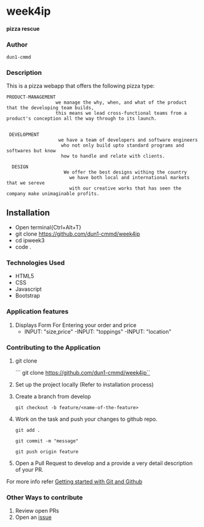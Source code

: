 # week4ip
#### pizza rescue

### Author

```dun1-cmmd```

### Description

This is a pizza webapp that offers the following pizza type:

    PRODUCT-MANAGEMENT
                      we manage the why, when, and what of the product that the developing team builds,
                      this means we lead cross-functional teams from a product's conception all the way through to its launch.


     DEVELOPMENT
                       we have a team of developers and software engineers 
                        who not only build upto standard programs and softwares but know 
                        how to handle and relate with clients.

      DESIGN
                         We offer the best designs withing the country
                           we have both local and international markets that we sereve
                           with our creative works that has seen the company make unimaginable profits.





## Installation

  - Open terminal{Ctrl+Alt+T}
  - git clone https://github.com/dun1-cmmd/week4ip
  - cd ipweek3
  - code .

### Technologies Used

  - HTML5
  - CSS
  - Javascript
  - Bootstrap


### Application features

  1. Displays Form For Entering your order and price
      - INPUT: "size,price"
      -INPUT:  "toppings"
      -INPUT: "location"
 

### Contributing to the Application
1. git clone
   
   ``` git clone https://github.com/dun1-cmmd/week4ip``

2. Set up the project locally (Refer to installation process)


3. Create a branch from develop

   ``` git checkout -b feature/<name-of-the-feature> ```
   

4. Work on the task and push your changes to github repo.

   
   ``` git add . ```

   ``` git commit -m "message" ```



   ``` git push origin feature ```
   

5. Open a Pull Request to develop and a provide a very detail description of your PR.

  For more info refer [Getting started with Git and Github](https://towardsdatascience.com/getting-started-with-git-and-github-6fcd0f2d4ac6)


### Other Ways to contribute

  1. Review open PRs
  2. Open an [issue](https://help.github.com/en/articles/about-issues)
